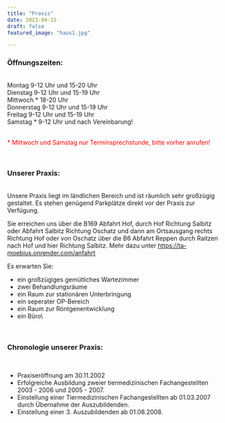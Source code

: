 ```yaml
---
title: "Praxis"
date: 2023-04-15
draft: false
featured_image: "haus1.jpg"

---
```


### Öffnungszeiten:
<br />
Montag 9-12 Uhr und 15-20 Uhr
<br />
Dienstag 	9-12 Uhr und 15-19 Uhr  
<br />
Mittwoch * 18-20 Uhr
<br /> 
Donnerstag 	9-12 Uhr und 15-19 Uhr
<br />
Freitag 	9-12 Uhr und 15-19 Uhr
<br />
Samstag * 	9-12 Uhr und nach Vereinbarung!
<br />
  
<br />
<p style="color: red">* Mittwoch und Samstag nur Terminsprechstunde, bitte vorher anrufen!</p>
<br />

### Unserer Praxis:
<br />
Unsere Praxis liegt im ländlichen Bereich und ist räumlich sehr großzügig gestaltet.
Es stehen genügend Parkplätze direkt vor der Praxis zur Verfügung.

Sie erreichen uns über die B169 Abfahrt Hof, durch Hof Richtung Salbitz oder Abfahrt Salbitz Richtung Oschatz und
dann am Ortsausgang rechts Richtung Hof oder von Oschatz über die B6 Abfahrt Reppen durch Raitzen nach Hof und hier Richtung Salbitz.
Mehr dazu unter https://ta-moebius.onrender.com/anfahrt

Es erwarten Sie:

* ein großzügiges gemütliches Wartezimmer
* zwei Behandlungsräume
* ein Raum zur stationären Unterbringung
* ein seperater OP-Bereich
* ein Raum zur Röntgenentwicklung
* ein Büro\
<br />

### Chronologie unserer Praxis:
<br />

- Praxiseröffnung am 30.11.2002 
- Erfolgreiche Ausbildung zweier tiermedizinischen Fachangestellten 2003 - 2006 und 2005 - 2007.
- Einstellung einer Tiermedizinischen Fachangestellten ab 01.03.2007 durch Übernahme der Auszubildenden.
- Einstellung einer 3. Auszubildenden ab 01.08.2008.